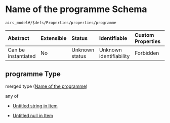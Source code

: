 # Name of the programme Schema

```txt
airs_model#/$defs/Properties/properties/programme
```



| Abstract            | Extensible | Status         | Identifiable            | Custom Properties | Additional Properties | Access Restrictions | Defined In                                                                |
| :------------------ | :--------- | :------------- | :---------------------- | :---------------- | :-------------------- | :------------------ | :------------------------------------------------------------------------ |
| Can be instantiated | No         | Unknown status | Unknown identifiability | Forbidden         | Allowed               | none                | [model.schema.json\*](../../out/model.schema.json "open original schema") |

## programme Type

merged type ([Name of the programme](model-defs-properties-properties-name-of-the-programme.md))

any of

*   [Untitled string in Item](model-defs-properties-properties-name-of-the-programme-anyof-0.md "check type definition")

*   [Untitled null in Item](model-defs-properties-properties-name-of-the-programme-anyof-1.md "check type definition")
